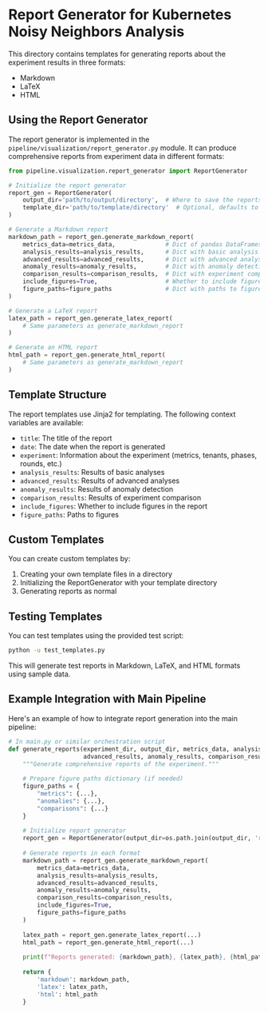 # Report Generator for Kubernetes Noisy Neighbors Analysis

This directory contains templates for generating reports about the experiment results in three formats:

- Markdown
- LaTeX
- HTML

## Using the Report Generator

The report generator is implemented in the `pipeline/visualization/report_generator.py` module. It can produce comprehensive reports from experiment data in different formats:

```python
from pipeline.visualization.report_generator import ReportGenerator

# Initialize the report generator
report_gen = ReportGenerator(
    output_dir='path/to/output/directory',  # Where to save the reports
    template_dir='path/to/template/directory'  # Optional, defaults to pipeline/templates
)

# Generate a Markdown report
markdown_path = report_gen.generate_markdown_report(
    metrics_data=metrics_data,              # Dict of pandas DataFrames with metrics
    analysis_results=analysis_results,      # Dict with basic analysis results
    advanced_results=advanced_results,      # Dict with advanced analysis results (optional)
    anomaly_results=anomaly_results,        # Dict with anomaly detection results (optional)
    comparison_results=comparison_results,  # Dict with experiment comparison results (optional)
    include_figures=True,                   # Whether to include figures in the report
    figure_paths=figure_paths               # Dict with paths to figures (optional)
)

# Generate a LaTeX report
latex_path = report_gen.generate_latex_report(
    # Same parameters as generate_markdown_report
)

# Generate an HTML report
html_path = report_gen.generate_html_report(
    # Same parameters as generate_markdown_report
)
```

## Template Structure

The report templates use Jinja2 for templating. The following context variables are available:

- `title`: The title of the report
- `date`: The date when the report is generated
- `experiment`: Information about the experiment (metrics, tenants, phases, rounds, etc.)
- `analysis_results`: Results of basic analyses
- `advanced_results`: Results of advanced analyses
- `anomaly_results`: Results of anomaly detection
- `comparison_results`: Results of experiment comparison
- `include_figures`: Whether to include figures in the report
- `figure_paths`: Paths to figures

## Custom Templates

You can create custom templates by:

1. Creating your own template files in a directory
2. Initializing the ReportGenerator with your template directory
3. Generating reports as normal

## Testing Templates

You can test templates using the provided test script:

```bash
python -u test_templates.py
```

This will generate test reports in Markdown, LaTeX, and HTML formats using sample data.

## Example Integration with Main Pipeline

Here's an example of how to integrate report generation into the main pipeline:

```python
# In main.py or similar orchestration script
def generate_reports(experiment_dir, output_dir, metrics_data, analysis_results, 
                     advanced_results, anomaly_results, comparison_results=None):
    """Generate comprehensive reports of the experiment."""
    
    # Prepare figure paths dictionary (if needed)
    figure_paths = {
        "metrics": {...},
        "anomalies": {...},
        "comparisons": {...}
    }
    
    # Initialize report generator
    report_gen = ReportGenerator(output_dir=os.path.join(output_dir, 'reports'))
    
    # Generate reports in each format
    markdown_path = report_gen.generate_markdown_report(
        metrics_data=metrics_data,
        analysis_results=analysis_results,
        advanced_results=advanced_results,
        anomaly_results=anomaly_results,
        comparison_results=comparison_results,
        include_figures=True,
        figure_paths=figure_paths
    )
    
    latex_path = report_gen.generate_latex_report(...)
    html_path = report_gen.generate_html_report(...)
    
    print(f"Reports generated: {markdown_path}, {latex_path}, {html_path}")
    
    return {
        'markdown': markdown_path,
        'latex': latex_path,
        'html': html_path
    }
```
